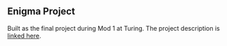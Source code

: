 ## Enigma Project

Built as the final project during Mod 1 at Turing. The project description is [linked here](https://backend.turing.edu/module1/projects/enigma/index).
